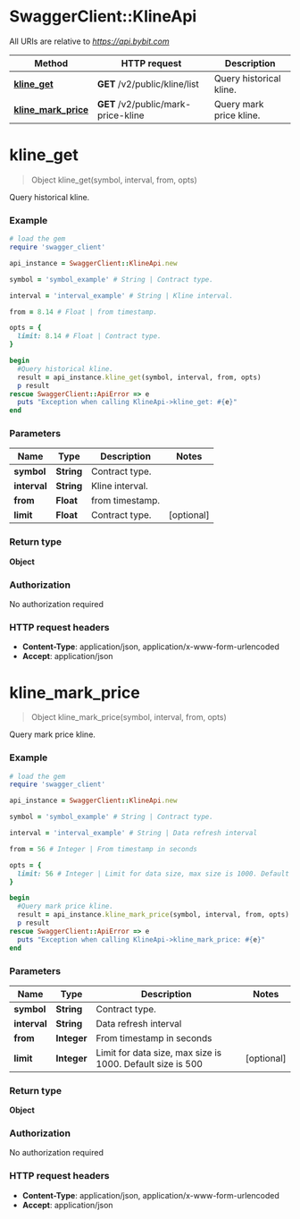 # SwaggerClient::KlineApi

All URIs are relative to *https://api.bybit.com*

Method | HTTP request | Description
------------- | ------------- | -------------
[**kline_get**](KlineApi.md#kline_get) | **GET** /v2/public/kline/list | Query historical kline.
[**kline_mark_price**](KlineApi.md#kline_mark_price) | **GET** /v2/public/mark-price-kline | Query mark price kline.


# **kline_get**
> Object kline_get(symbol, interval, from, opts)

Query historical kline.

### Example
```ruby
# load the gem
require 'swagger_client'

api_instance = SwaggerClient::KlineApi.new

symbol = 'symbol_example' # String | Contract type.

interval = 'interval_example' # String | Kline interval.

from = 8.14 # Float | from timestamp.

opts = { 
  limit: 8.14 # Float | Contract type.
}

begin
  #Query historical kline.
  result = api_instance.kline_get(symbol, interval, from, opts)
  p result
rescue SwaggerClient::ApiError => e
  puts "Exception when calling KlineApi->kline_get: #{e}"
end
```

### Parameters

Name | Type | Description  | Notes
------------- | ------------- | ------------- | -------------
 **symbol** | **String**| Contract type. | 
 **interval** | **String**| Kline interval. | 
 **from** | **Float**| from timestamp. | 
 **limit** | **Float**| Contract type. | [optional] 

### Return type

**Object**

### Authorization

No authorization required

### HTTP request headers

 - **Content-Type**: application/json, application/x-www-form-urlencoded
 - **Accept**: application/json



# **kline_mark_price**
> Object kline_mark_price(symbol, interval, from, opts)

Query mark price kline.

### Example
```ruby
# load the gem
require 'swagger_client'

api_instance = SwaggerClient::KlineApi.new

symbol = 'symbol_example' # String | Contract type.

interval = 'interval_example' # String | Data refresh interval

from = 56 # Integer | From timestamp in seconds

opts = { 
  limit: 56 # Integer | Limit for data size, max size is 1000. Default size is 500
}

begin
  #Query mark price kline.
  result = api_instance.kline_mark_price(symbol, interval, from, opts)
  p result
rescue SwaggerClient::ApiError => e
  puts "Exception when calling KlineApi->kline_mark_price: #{e}"
end
```

### Parameters

Name | Type | Description  | Notes
------------- | ------------- | ------------- | -------------
 **symbol** | **String**| Contract type. | 
 **interval** | **String**| Data refresh interval | 
 **from** | **Integer**| From timestamp in seconds | 
 **limit** | **Integer**| Limit for data size, max size is 1000. Default size is 500 | [optional] 

### Return type

**Object**

### Authorization

No authorization required

### HTTP request headers

 - **Content-Type**: application/json, application/x-www-form-urlencoded
 - **Accept**: application/json



